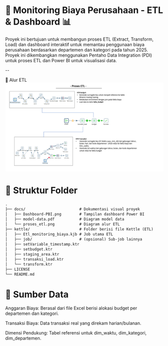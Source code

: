# 🚀 Monitoring Biaya Perusahaan - ETL & Dashboard 📊

Proyek ini bertujuan untuk membangun proses ETL (Extract, Transform, Load) dan dashboard interaktif untuk memantau penggunaan biaya perusahaan berdasarkan departemen dan kategori pada tahun 2025. Proyek ini dikembangkan menggunakan Pentaho Data Integration (PDI) untuk proses ETL dan Power BI untuk visualisasi data.

--

🔄 Alur ETL
![ETL Flow](docs/proses_etl.png)

# 📁 Struktur Folder

    .
    ├── docs/                        # Dokumentasi visual proyek
    │   ├── Dashboard-PBI.png        # Tampilan dashboard Power BI
    │   ├── model-data.pdf           # Diagram model data
    │   └── proses_etl.png           # Diagram alur ETL
    ├── kettle/                      # Folder berisi file Kettle (ETL)
    │   ├── Etl_monitoring_biaya.kjb # Job utama ETL
    │   ├── job/                     # (opsional) Sub-job lainnya
    │   ├── setVariable_timestamp.ktr
    │   ├── setbudget.ktr
    │   ├── staging_area.ktr
    │   ├── transaksi_load.ktr
    │   └── transform.ktr
    ├── LICENSE
    └── README.md


# 📁 Sumber Data

Anggaran Biaya: Berasal dari file Excel berisi alokasi budget per departemen dan kategori.

Transaksi Biaya: Data transaksi real yang direkam harian/bulanan.

Dimensi Pendukung: Tabel referensi untuk dim_waktu, dim_kategori, dim_departemen.
